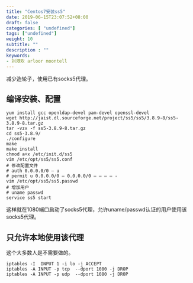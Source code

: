 ```yaml
---
title: "Centos7安装ss5"
date: 2019-06-15T23:07:52+08:00
draft: false
categories: [ "undefined"]
tags: ["undefined"]
weight: 10
subtitle: ""
description : ""
keywords:
- 刘港欢 arloor moontell
---
```


减少造轮子，使用已有socks5代理。
<!--more-->

## 编译安装、配置

```shell
yum install gcc openldap-devel pam-devel openssl-devel
wget http://jaist.dl.sourceforge.net/project/ss5/ss5/3.8.9-8/ss5-3.8.9-8.tar.gz
tar -vzx -f ss5-3.8.9-8.tar.gz
cd ss5-3.8.9/
./configure
make
make install
chmod a+x /etc/init.d/ss5
vim /etc/opt/ss5/ss5.conf
# 修改配置文件
# auth 0.0.0.0/0 – u
# permit u 0.0.0.0/0 – 0.0.0.0/0 – – – – -
vim /etc/opt/ss5/ss5.passwd
# 增加用户
# uname passwd
service ss5 start
```

这样就在1080端口启动了socks5代理，允许uname/passwd认证的用户使用该socks5代理。

## 只允许本地使用该代理

这个大多数人是不需要做的。

```shell
iptables -I  INPUT 1 -i lo -j ACCEPT
iptables -A INPUT -p tcp  --dport 1080 -j DROP
iptables -A INPUT -p udp  --dport 1080 -j DROP
```
## 